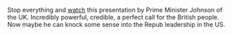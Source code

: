 Stop everything and <a href="https://twitter.com/BorisJohnson/status/1249336590482243585">watch</a> this presentation by Prime Minister Johnson of the UK. Incredibly powerful, credible, a perfect call for the British people. Now maybe he can knock some sense into the Repub leadership in the US. 
